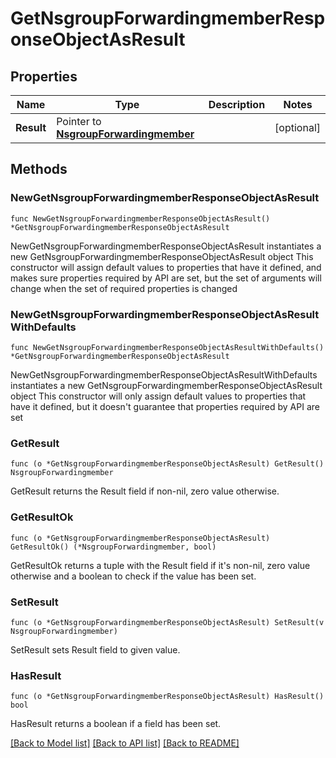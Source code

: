 # GetNsgroupForwardingmemberResponseObjectAsResult

## Properties

Name | Type | Description | Notes
------------ | ------------- | ------------- | -------------
**Result** | Pointer to [**NsgroupForwardingmember**](NsgroupForwardingmember.md) |  | [optional] 

## Methods

### NewGetNsgroupForwardingmemberResponseObjectAsResult

`func NewGetNsgroupForwardingmemberResponseObjectAsResult() *GetNsgroupForwardingmemberResponseObjectAsResult`

NewGetNsgroupForwardingmemberResponseObjectAsResult instantiates a new GetNsgroupForwardingmemberResponseObjectAsResult object
This constructor will assign default values to properties that have it defined,
and makes sure properties required by API are set, but the set of arguments
will change when the set of required properties is changed

### NewGetNsgroupForwardingmemberResponseObjectAsResultWithDefaults

`func NewGetNsgroupForwardingmemberResponseObjectAsResultWithDefaults() *GetNsgroupForwardingmemberResponseObjectAsResult`

NewGetNsgroupForwardingmemberResponseObjectAsResultWithDefaults instantiates a new GetNsgroupForwardingmemberResponseObjectAsResult object
This constructor will only assign default values to properties that have it defined,
but it doesn't guarantee that properties required by API are set

### GetResult

`func (o *GetNsgroupForwardingmemberResponseObjectAsResult) GetResult() NsgroupForwardingmember`

GetResult returns the Result field if non-nil, zero value otherwise.

### GetResultOk

`func (o *GetNsgroupForwardingmemberResponseObjectAsResult) GetResultOk() (*NsgroupForwardingmember, bool)`

GetResultOk returns a tuple with the Result field if it's non-nil, zero value otherwise
and a boolean to check if the value has been set.

### SetResult

`func (o *GetNsgroupForwardingmemberResponseObjectAsResult) SetResult(v NsgroupForwardingmember)`

SetResult sets Result field to given value.

### HasResult

`func (o *GetNsgroupForwardingmemberResponseObjectAsResult) HasResult() bool`

HasResult returns a boolean if a field has been set.


[[Back to Model list]](../README.md#documentation-for-models) [[Back to API list]](../README.md#documentation-for-api-endpoints) [[Back to README]](../README.md)


